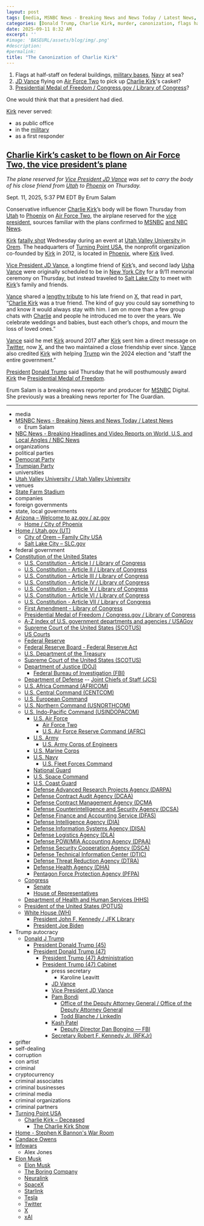 ```yaml
---
layout: post
tags: [media, MSNBC News - Breaking News and News Today / Latest News, Erum Salam, NBC News - Breaking Headlines and Video Reports on World U.S. and Local Angles / NBC News, organizations, political parties, Democrat Party, Trumpian Party, universities, Utah Valley University / Utah Valley University, venues, State Farm Stadium, companies, foreign governments, state local governments, Arizona – Welcome to az.gov / az.gov, Home / City of Phoenix, Home / Utah.gov (UT), City of Orem – Family City USA, Salt Lake City – SLC.gov, federal government, Constitution of the United States, U.S. Constitution - Article I / Library of Congress, U.S. Constitution - Article II / Library of Congress, U.S. Constitution - Article III / Library of Congress, U.S. Constitution - Article IV / Library of Congress, U.S. Constitution - Article V / Library of Congress, U.S. Constitution - Article VI / Library of Congress, U.S. Constitution - Article VII / Library of Congress, First Amendment - Library of Congress, Presidential Medal of Freedom / Congress.gov / Library of Congress, A-Z index of U.S. government departments and agencies / USAGov, Supreme Court of the United States (SCOTUS), US Courts, Federal Reserve, Federal Reserve Board - Federal Reserve Act, U.S. Department of the Treasury, Supreme Court of the United States (SCOTUS), Department of Justice (DOJ), Federal Bureau of Investigation (FBI), Department of Defense, – Joint Chiefs of Staff (JCS), U.S. Africa Command (AFRICOM), U.S. Central Command (CENTCOM), U.S. European Command, U.S. Northern Command (USNORTHCOM), U.S. Indo-Pacific Command (USINDOPACOM), U.S. Air Force, Air Force Two, U.S. Air Force Reserve Command (AFRC), U.S. Army, U.S. Army Corps of Engineers, U.S. Marine Corps, U.S. Navy, U.S. Fleet Forces Command, National Guard, U.S. Space Command, U.S. Coast Guard, Defense Advanced Research Projects Agency (DARPA), Defense Contract Audit Agency (DCAA), Defense Contract Management Agency (DCMA, Defense Counterintelligence and Security Agency (DCSA), Defense Finance and Accounting Service (DFAS), Defense Intelligence Agency (DIA), Defense Information Systems Agency (DISA), Defense Logistics Agency (DLA), Defense POW/MIA Accounting Agency (DPAA), Defense Security Cooperation Agency (DSCA), Defense Technical Information Center (DTIC), Defense Threat Reduction Agency (DTRA), Defense Health Agency (DHA), Pentagon Force Protection Agency (PFPA), Congress, Senate, House of Representatives, Department of Health and Human Services (HHS), President of the United States (POTUS), White House (WH), President John F. Kennedy / JFK Library, President Joe Biden, Trump autocracy, Donald J Trump, President Donald Trump (45), President Donald Trump (47), President Trump (47) Administration, President Trump (47) Cabinet, press secretary, Karoline Leavitt, JD Vance, Vice President JD Vance, Pam Bondi, Office of the Deputy Attorney General / Office of the Deputy Attorney General, Todd Blanche / LinkedIn, Kash Patel, Deputy Director Dan Bongino — FBI, Secretary Robert F. Kennedy Jr. (RFKJr), grifter, self-dealing, corruption, con artist, criminal, cryptocurrency, criminal associates, criminal businesses, criminal media, criminal organizations, criminal partners, Turning Point USA, Charlie Kirk – Deceased, The Charlie Kirk Show, Home - Stephen K Bannon’s War Room, Candace Owens, Infowars, Alex Jones, Elon Musk, Elon Musk, The Boring Company, Neuralink, SpaceX, Starlink, Tesla, Twitter, X, xAI]
categories: [Donald Trump, Charlie Kirk, murder, canonization, flags half-staff, Air Force Two transport, Presidential Medal of Freedom]
date: 2025-09-11 8:32 AM
excerpt: ''
#image: 'BASEURL/assets/blog/img/.png'
#description:
#permalink:
title: "The Canonization of Charlie Kirk"
---
```


1. Flags at half-staff on federal buildings, [military bases](https://www.jcs.mil/), [Navy](https://www.navy.mil/) at sea?
2. [JD Vance](https://www.whitehouse.gov/administration/jd-vance/) flying on [Air Force Two](https://www.af.mil/About-Us/Fact-Sheets/Display/Article/104588/vc-25-air-force-one/) to pick up [Charlie Kirk](https://www.charliekirk.com/)'s casket?
3. [Presidential Medal of Freedom / Congress.gov / Library of Congress](https://www.congress.gov/crs-product/R47639)?

One would think that that a president had died.

[Kirk](https://www.charliekirk.com/) never served:

- as public office
- in the [military](https://www.jcs.mil/)
- as a first responder

## [Charlie Kirk’s casket to be flown on Air Force Two, the vice president’s plane](https://www.msnbc.com/top-stories/latest/charlie-kirk-casket-air-force-two-vance-plane-rcna230695)

*The plane reserved for [Vice President JD Vance](https://www.whitehouse.gov/administration/jd-vance/) was set to carry the body of his close friend from [Utah](https://www.utah.gov/) to [Phoenix](https://www.phoenix.gov/) on Thursday.*

Sept. 11, 2025, 5:37 PM EDT
By Erum Salam

Conservative influencer [Charlie Kirk](https://www.msnbc.com/opinion/msnbc-opinion/charlie-kirk-killed-shooting-utah-political-violence-rcna230487)’s body will be flown Thursday from [Utah](https://www.utah.gov/) to [Phoenix](https://www.phoenix.gov/) on [Air Force Two](https://www.af.mil/About-Us/Fact-Sheets/Display/Article/104588/vc-25-air-force-one/), the airplane reserved for the [vice president](https://www.whitehouse.gov/), sources familiar with the plans confirmed to [MSNBC](https://www.msnbc.com/) [and NBC News](https://www.nbcnews.com/news/us-news/live-blog/charlie-kirk-shot-dead-assassination-shooter-manhunt-live-updates-rcna230536/rcrd88198?canonicalCard=true).

[Kirk](https://www.charliekirk.com/) [fatally shot](https://www.msnbc.com/top-stories/latest/charlie-kirk-shot-utah-turning-point-usa-rcna230441?icid=latestpost_bot) Wednesday during an event at [Utah Valley University
](https://www.uvu.edu/) in [Orem](https://orem.gov/). The headquarters of [Turning Point USA](https://www.tpusa.com/), the nonprofit organization co-founded by [Kirk](https://www.charliekirk.com/) in 2012, is located in [Phoenix](https://www.phoenix.gov/), where [Kirk](https://www.charliekirk.com/) lived.

[Vice President JD Vance](https://www.whitehouse.gov/administration/jd-vance/), a longtime friend of [Kirk](https://www.charliekirk.com/)’s, and second lady [Usha Vance](https://www.whitehouse.gov/administration/usha-vance/) were originally scheduled to be in [New York City](https://www.nyc.gov/) for a 9/11 memorial ceremony on Thursday, but instead traveled to [Salt Lake City](https://www.slc.gov/) to meet with [Kirk](https://www.charliekirk.com/)’s family and friends.

[Vance](https://www.whitehouse.gov/administration/jd-vance/) shared a [lengthy tribute](https://x.com/JDVance/status/1965985360606888182) to his late friend on [X](https://x.com/), that read in part, “[Charlie Kirk](https://www.charliekirk.com/) was a true friend. The kind of guy you could say something to and know it would always stay with him. I am on more than a few group chats with [Charlie](https://www.charliekirk.com/) and people he introduced me to over the years. We celebrate weddings and babies, bust each other’s chops, and mourn the loss of loved ones.”

[Vance](https://www.whitehouse.gov/administration/jd-vance/) said he met [Kirk](https://www.charliekirk.com/) around 2017 after [Kirk](https://www.charliekirk.com/) sent him a direct message on [Twitter](https://twitter.com/), now [X](https://x.com/), and the two maintained a close friendship ever since. [Vance](https://www.whitehouse.gov/administration/jd-vance/) also credited [Kirk](https://www.charliekirk.com/) with helping [Trump](https://www.donaldjtrump.com/) win the 2024 election and “staff the entire government.”

[President](https://www.whitehouse.gov/) [Donald Trump](https://www.donaldjtrump.com/) said Thursday that he will posthumously award [Kirk](https://www.charliekirk.com/) the [Presidential Medal of Freedom](https://www.congress.gov/crs-product/R47639).

Erum Salam is a breaking news reporter and producer for [MSNBC](https://www.msnbc.com/) Digital. She previously was a breaking news reporter for The Guardian.

----
- media
- [MSNBC News - Breaking News and News Today / Latest News](https://www.msnbc.com/)
    - Erum Salam
- [NBC News - Breaking Headlines and Video Reports on World, U.S. and Local Angles / NBC News](https://www.nbcnews.com/)
- organizations
- political parties
- [Democrat Party](https://www.democrats.org/)
- [Trumpian Party](https://www.gop.com/)
- universities
- [Utah Valley University / Utah Valley University](https://www.uvu.edu/)
- venues
- [State Farm Stadium](https://www.statefarmstadium.com/)
- companies
- foreign governments
- state, local governments
- [Arizona – Welcome to az.gov / az.gov](https://az.gov/)
    - [Home / City of Phoenix](https://www.phoenix.gov/)
- [Home / Utah.gov (UT)](https://www.utah.gov/index.html)
    - [City of Orem – Family City USA](https://orem.gov/)
    - [Salt Lake City – SLC.gov](https://www.slc.gov/)
- federal government
- [Constitution of the United States](https://constitution.congress.gov/constitution/)
    - [U.S. Constitution - Article I / Library of Congress](https://constitution.congress.gov/constitution/article-1/)
    - [U.S. Constitution - Article II / Library of Congress](https://constitution.congress.gov/constitution/article-2/)
    - [U.S. Constitution - Article III / Library of Congress](https://constitution.congress.gov/constitution/article-3/)
    - [U.S. Constitution - Article IV / Library of Congress](https://constitution.congress.gov/constitution/article-4/)
    - [U.S. Constitution - Article V / Library of Congress](https://constitution.congress.gov/constitution/article-5/)
    - [U.S. Constitution - Article VI / Library of Congress](https://constitution.congress.gov/constitution/article-6/)
    - [U.S. Constitution - Article VII / Library of Congress](https://constitution.congress.gov/constitution/article-7/)
    - [First Amendment - Library of Congress](https://constitution.congress.gov/constitution/amendment-1/)
    - [Presidential Medal of Freedom / Congress.gov / Library of Congress](https://www.congress.gov/crs-product/R47639)
    - [A-Z index of U.S. government departments and agencies / USAGov](https://www.usa.gov/agency-index)
    - [Supreme Court of the United States (SCOTUS)](https://www.supremecourt.gov/)
    - [US Courts](https://www.uscourts.gov/)
    - [Federal Reserve](https;//www.federalreserve.gov/)
    - [Federal Reserve Board - Federal Reserve Act](https://www.federalreserve.gov/aboutthefed/fract.htm)
    - [U.S. Department of the Treasury](https://home.treasury.gov/)
    - [Supreme Court of the United States (SCOTUS)](https://www.supremecourt.gov/)
    - [Department of Justice (DOJ)](https://www.justice.gov/)
        - [Federal Bureau of Investigation (FBI)](https://www.fbi.gov/)
    - [Department of Defense](https://www.defense.gov/)
-- [Joint Chiefs of Staff (JCS)](https://www.jcs.mil/)
    - [U.S. Africa Command (AFRICOM)](https://www.africom.mil/)
    - [U.S. Central Command (CENTCOM)](https://www.centcom.mil/)
    - [U.S. European Command](https://www.eucom.mil/)
    - [U.S. Northern Command (USNORTHCOM)](https://www.northcom.mil/)
    - [U.S. Indo-Pacific Command (USINDOPACOM)](https://www.pacom.mil/)
        - [U.S. Air Force](https://www.af.mil/)
            - [Air Force Two](https://www.af.mil/About-Us/Fact-Sheets/Display/Article/104588/vc-25-air-force-one/)
            - [U.S. Air Force Reserve Command (AFRC)](https://www.afrc.af.mil/)
        - [U.S. Army](https://www.army.mil/)
            - [U.S. Army Corps of Engineers](http://www.usace.army.mil/)
        - [U.S. Marine Corps](https://www.marines.mil/)
        - [U.S. Navy](https://www.navy.mil/)
            - [U.S. Fleet Forces Command](https://www.usff.navy.mil/)
        - [National Guard](https://www.nationalguard.mil/)
        - [U.S. Space Command](https://www.spacecom.mil/)
        - [U.S. Coast Guard](https://www.uscg.mil/)
        - [Defense Advanced Research Projects Agency (DARPA)](https://www.darpa.mil/)
        - [Defense Contract Audit Agency (DCAA)](https://www.dcaa.mil/)
        - [Defense Contract Management Agency (DCMA](https://www.dcma.mil/)
        - [Defense Counterintelligence and Security Agency (DCSA)](https://www.dcsa.mil/)
        - [Defense Finance and Accounting Service (DFAS)](https://www.dfas.mil/)
        - [Defense Intelligence Agency (DIA)](https://www.dia.mil/)
        - [Defense Information Systems Agency (DISA)](http://www.disa.mil/)
        - [Defense Logistics Agency (DLA)](https://www.dla.mil/)
        - [Defense POW/MIA Accounting Agency (DPAA)](https://www.dpaa.mil/)
        - [Defense Security Cooperation Agency (DSCA)](https://www.dsca.mil/)
        - [Defense Technical Information Center (DTIC)](https://discover.dtic.mil/)
        - [Defense Threat Reduction Agency (DTRA)](https://www.dtra.mil/)
        - [Defense Health Agency (DHA)](https://www.health.mil/dha)
        - [Pentagon Force Protection Agency (PFPA)](https://www.pfpa.mil/)
    - [Congress](https://www.congress.gov/)
        - [Senate](https://www.senate.gov/)
        - [House of Representatives](https://www.house.gov/)
    - [Department of Health and Human Services (HHS)](https://www.hhs.gov/)
     - [President of the United States (POTUS)](https://www.whitehouse.gov/)
    - [White House (WH)](https://www.whitehouse.gov/)
        - [President John F. Kennedy / JFK Library](https://www.jfklibrary.org/)
        - [President Joe Biden](https://bidenwhitehouse.archives.gov/)
- Trump autocracy
    - [Donald J Trump](https://www.donaldjtrump.com/)
        - [President Donald Trump (45)](https://trumpwhitehouse.archives.gov/)
        - [President Donald Trump (47)](https://www.whitehouse.gov/administration/donald-j-trump/)
            - [President Trump (47) Administration](https://www.whitehouse.gov/administration/)
            - [President Trump (47) Cabinet](https://www.whitehouse.gov/the-cabinet/)
                - press secretary
                    - Karoline Leavitt
                - [JD Vance](https://www.linkedin.com/in/jd-vance-770a9047/)
                - [Vice President JD Vance](https://www.whitehouse.gov/administration/jd-vance/)
                - [Pam Bondi](https://www.justice.gov/ag/staff-profile/meet-attorney-general)
                    - [Office of the Deputy Attorney General / Office of the Deputy Attorney General](https://www.justice.gov/dag)
                    - [Todd Blanche / LinkedIn](https://www.linkedin.com/in/toddblanche/)
                - [Kash Patel](https://www.fbi.gov/about/leadership-and-structure/director-patel)
                    - [Deputy Director Dan Bongino — FBI](https://www.fbi.gov/about/leadership-and-structure/deputy-director-dan-bongino)
                - [Secretary Robert F. Kennedy Jr. (RFKJr)](https://www.hhs.gov/about/leadership/robert-kennedy.html)
- grifter
- self-dealing
- corruption
- con artist
- criminal
- cryptocurrency
- criminal associates
- criminal businesses
- criminal media
- criminal organizations
- criminal partners
- [Turning Point USA](https://www.tpusa.com/)
    - [Charlie Kirk – Deceased](https://www.charliekirk.com/)
        - [The Charlie Kirk Show](https://thecharliekirkshow.com/)
- [Home - Stephen K Bannon's War Room](https://warroom.org/)
- [Candace Owens](https://www.candaceowens.com/)
- [Infowars](https://www.infowars.com/)
    - Alex Jones
- [Elon Musk](https://ir.tesla.com/corporate/elon-musk)
    - [Elon Musk](https://x.com/elonmusk/)
    - [The Boring Company](https://www.boringcompany.com/)
    - [Neuralink](https://neuralink.com/)
    - [SpaceX](https://www.spacex.com/)
    - [Starlink](https://www.starlink.com/)
    - [Tesla](https://www.tesla.com/)
    - [Twitter](https://twitter.com/)
    - [ X ](https://x.com/)
    - [xAI](https://x.ai/)
